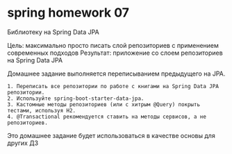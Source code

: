 # spring homework 07

Библиотеку на Spring Data JPA

Цель: максимально просто писать слой репозиториев с применением современных подходов
Результат: приложение со слоем репозиториев на Spring Data JPA

Домашнее задание выполняется переписыванием предыдущего на JPA.

    1. Переписать все репозитории по работе с книгами на Spring Data JPA репозитории.
    2. Используйте spring-boot-starter-data-jpa.
    3. Кастомные методы репозиториев (или с хитрым @Query) покрыть тестами, используя H2.
    4. @Transactional рекомендуется ставить на методы сервисов, а не репозиториев.
    
Это домашнее задание будет использоваться в качестве основы для других ДЗ

